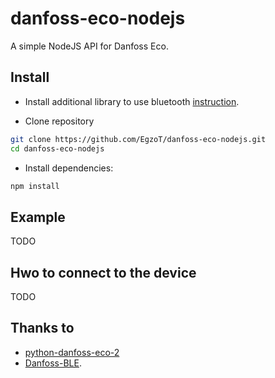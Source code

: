 # danfoss-eco-nodejs

A simple NodeJS API for Danfoss Eco.

## Install

* Install additional library to use bluetooth [instruction](https://github.com/abandonware/noble#Prerequisites).

* Clone repository

```sh
git clone https://github.com/EgzoT/danfoss-eco-nodejs.git
cd danfoss-eco-nodejs
```

* Install dependencies:

```sh
npm install
```

## Example

TODO

## Hwo to connect to the device

TODO

## Thanks to

* [python-danfoss-eco-2](https://github.com/GylleTanken/python-danfoss-eco-2)
* [Danfoss-BLE](https://github.com/dsltip/Danfoss-BLE).
